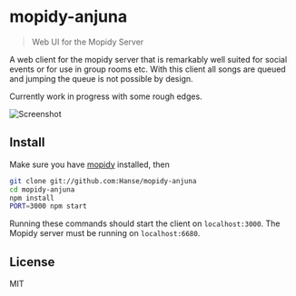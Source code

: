 # mopidy-anjuna

> Web UI for the Mopidy Server

A web client for the mopidy server that is remarkably well suited for social events or for use in group rooms etc. With this client all songs are queued and jumping the queue is not possible by design.

Currently work in progress with some rough edges.

![Screenshot](http://i.imgur.com/67m07OR.png)

## Install
Make sure you have [mopidy](https://www.mopidy.com/) installed, then
```bash
git clone git://github.com:Hanse/mopidy-anjuna
cd mopidy-anjuna
npm install
PORT=3000 npm start
```
Running these commands should start the client on `localhost:3000`. The Mopidy server must be running on `localhost:6680`.

## License
MIT
